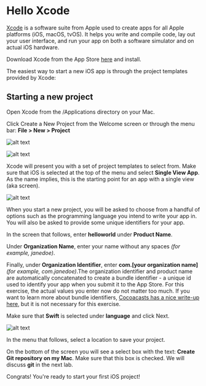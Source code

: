 # Hello Xcode

[Xcode](https://developer.apple.com/xcode/) is a software suite from Apple used to create apps for all Apple platforms (iOS, macOS, tvOS). It helps you write and compile code, lay out your user interface, and run your app on both a software simulator and on actual iOS hardware.

Download Xcode from the App Store [here](https://itunes.apple.com/us/app/xcode/id497799835?mt=12) and install.

The easiest way to start a new iOS app is through the project templates provided by Xcode:

## Starting a new project

Open Xcode from the /Applications directory on your Mac.

Click Create a New Project from the Welcome screen or through the menu bar: **File > New > Project**

![alt text][create-project-from-welcome]

![alt text][create-project-from-menu]

Xcode will present you with a set of project templates to select from. Make sure that iOS is selected at the top of the menu and select **Single View App**. As the name implies, this is the starting point for an app with a single view (aka screen).

![alt text][single-view-app-template]

When you start a new project, you will be asked to choose from a handful of options such as the programming language you intend to write your app in. You will also be asked to provide some unique identifiers for your app.

In the screen that follows, enter **helloworld** under **Product Name**.

Under **Organization Name**, enter your name without any spaces *(for example, janedoe)*.

Finally, under **Organization Identifier**, enter **com.[your organization name]** *(for example, com.janedoe)*.The organization identifier and product name are automatically concatenated to create a bundle identifier - a unique id used to identify your app when you submit it to the App Store. For this exercise, the actual values you enter now do not matter too much. If you want to learn more about bundle identifiers, [Cocoacasts has a nice write-up here](https://cocoacasts.com/what-are-app-ids-and-bundle-identifiers), but it is not necessary for this exercise.

Make sure that **Swift** is selected under **language** and click Next.

![alt text][setting-up-a-new-project]

In the menu that follows, select a location to save your project.

On the bottom of the screen you will see a select box with the text: **Create Git repository on my Mac**. Make sure that this box is checked. We will discuss **git** in the next lab.

Congrats! You're ready to start your first iOS project!

<!--
  Image references
-->

[create-project-from-welcome]: https://mobilelaboratory.s3.amazonaws.com/labs/1-xcode/Xcode1.jpg "Create a new Xcode project from the Welcome screen"

[create-project-from-menu]: https://mobilelaboratory.s3.amazonaws.com/labs/1-xcode/Xcode2.jpg "Create a new Xcode project from the menu"

[single-view-app-template]: https://mobilelaboratory.s3.amazonaws.com/labs/1-xcode/Xcode3.jpg "Create a new single view app"

[setting-up-a-new-project]: https://mobilelaboratory.s3.amazonaws.com/labs/1-xcode/Xcode4.jpg "New Xcode project settings"